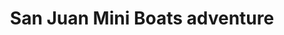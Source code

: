 ---
order: 12
image: "https://cdn.filestackcontent.com/MNQCRWSBTU2HsbqXJu52/convert?cache=true&compress=true&quality=90&format=webp&w=1000&fit=max"
title: San Juan Mini Boats adventure
infose: Be your own Captain • Mini boat up to 3 passenger • 1.5 hour tour on the San Juan Bay
link: "https://fareharbor.com/embeds/book/eastislandpr/items/146301/calendar/2025/10/?asn=fhdn&asn-ref=turisteandoenpuertorico&ref=turisteandoenpuertorico&marketplace=yes&flow=no&full-items=yes"
---